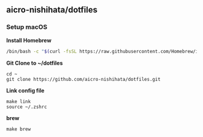 ## aicro-nishihata/dotfiles

### Setup macOS

**Install Homebrew**
```bash
/bin/bash -c "$(curl -fsSL https://raw.githubusercontent.com/Homebrew/install/HEAD/install.sh)"
```

**Git Clone to ~/dotfiles**
```
cd ~
git clone https://github.com/aicro-nishihata/dotfiles.git
```

**Link config file**
```
make link
source ~/.zshrc
```

**brew**
```
make brew
```
